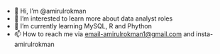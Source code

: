 - 👋 Hi, I’m @amirulrokman
- 👀 I’m interested to learn more about data analyst roles
- 🌱 I’m currently learning MySQL, R and Phython
- 📫 How to reach me via email-amirulrokman1@gmail.com and insta-amirulrokman

<!---
amirulrokman/amirulrokman is a ✨ special ✨ repository because its `README.md` (this file) appears on your GitHub profile.
You can click the Preview link to take a look at your changes.
--->
